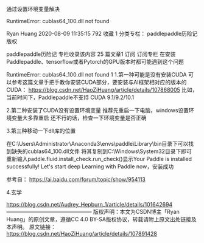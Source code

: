 

通过设置环境变量解决



RuntimeError: cublas64_100.dll not found

Ryan Huang 2020-08-09 11:35:15  792  收藏 1
分类专栏： paddlepaddle历险记
版权

paddlepaddle历险记
专栏收录该内容
25 篇文章1 订阅
订阅专栏
在安装Paddlepaddle、tensorflow或者Pytorch的GPU版本时都可能遇到这个问题

RuntimeError: cublas64_100.dll not found
1
1.第一种可能是没有安装CUDA
可以参考这篇文章手把手教你安装CUDA部分，要安装与AI框架相对应的版本的CUDA：
https://blog.csdn.net/HaoZiHuang/article/details/107868005
比如，当前时间下，Paddlepaddle不支持 CUDA 9.1/9.2/10.1

2.第二种安装了CUDA没有设置环境变量
推荐先重启一下电脑，windows设置环境变量大多靠重启
还不行的话，检查一下环境变量是否正确


3.第三种移动一下dll库的位置

在C:\Users\Administrator\Anaconda3\envs\paddle\Library\bin目录下可以找到缺失的cublas64_100.dll文件 将其复制到C:\Windows\System32目录下即可 重新输入paddle.fluid.install_check.run_check()显示Your Paddle is installed successfully! Let's start deep Learning with Paddle now，安装成功

参考自：
https://ai.baidu.com/forum/topic/show/954113

4.玄学

https://blog.csdn.net/Audrey_Hepburn_1/article/details/101642694
————————————————
版权声明：本文为CSDN博主「Ryan Huang」的原创文章，遵循CC 4.0 BY-SA版权协议，转载请附上原文出处链接及本声明。
原文链接：https://blog.csdn.net/HaoZiHuang/article/details/107891428